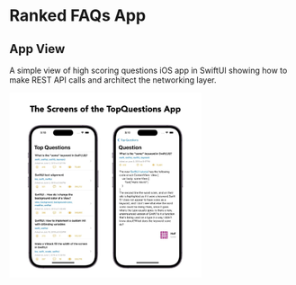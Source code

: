 # Ranked FAQs App

## App View

A simple view of high scoring questions iOS app in SwiftUI showing how to make REST API calls and architect the networking layer.

<img width="341" alt="github image" src="https://github.com/PranatiRoy/Ranked-FAQs-App-iOS-/blob/main/topQuestionsScreen.jpeg">

